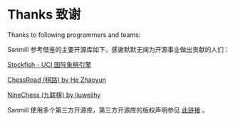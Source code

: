 # Thanks 致谢

Thanks to following programmers and teams:

Sanmill 参考借鉴的主要开源库如下，感谢默默无闻为开源事业做出贡献的人们：

[Stockfish - UCI 国际象棋引擎](https://github.com/official-stockfish/Stockfish)

[ChessRoad (棋路) by He Zhaoyun](https://github.com/hezhaoyun/chessroad)

[NineChess (九联棋) by liuweilhy](https://github.com/liuweilhy/NineChess)

Sanmill 使用多个第三方开源库，第三方开源库的版权声明参见 [此链接](https://github.com/calcitem/Sanmill/wiki/third-party_notices) 。
